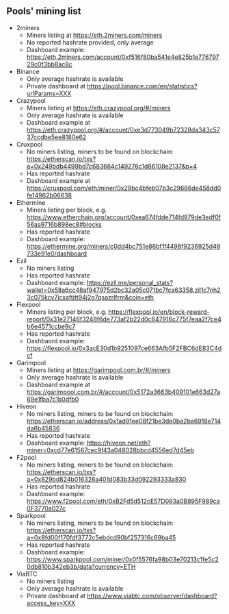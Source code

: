 


## Pools' mining list
* 2miners
  * Miners listing at https://eth.2miners.com/miners
  * No reported hashrate provided, only average
  * Dashboard example: https://eth.2miners.com/account/0xf516f80ba541e4e825b1e77679729c0f3bb8ac8c
* Binance
  * Only average hashrate is available
  * Private dashboard at https://pool.binance.com/en/statistics?urlParams=XXX
* Crazypool
  * Miners listing at https://eth.crazypool.org/#/miners
  * Only average hashrate is available
  * Dashboard example at https://eth.crazypool.org/#/account/0xe3d773049b72328da343c5737ccdbe5ee8180e62
* Cruxpool
  * No miners listing, miners to be found on blockchain: https://etherscan.io/txs?a=0x249bdb4499bd7c683664c149276c1d86108e2137&p=4
  * Has reported hashrate
  * Dashboard example at https://cruxpool.com/eth/miner/0x29bc4bfeb07b3c29686de458dd0fe14962b06638
* Ethermine
  * Miners listing per block, e.g. https://www.etherchain.org/account/0xea674fdde714fd979de3edf0f56aa9716b898ec8#blocks
  * Has reported hashrate
  * Dashboard example: https://ethermine.org/miners/c0dd4bc751e86bf1f4498f9236925d49733e91e0/dashboard
* Ezil
  * No miners listing
  * Has reported hashrate
  * Dashboard example: https://ezil.me/personal_stats?wallet=0x58a6cc48af947975d2bc32a05c071bc7fca63358.zil1c7nh23c075kcv7jcxaftjtt94j2g7qsazrlfrm&coin=eth
* Flexpool
  * Miners listing per block, e.g. https://flexpool.io/en/block-reward-report/0x31e27146f3248f6de773af2b22d0c647916c775f7eaa2f7ce4b6e4571ccbe9c7
  * Has reported hashrate
  * Dashbaord example: https://flexpool.io/0x3acE30d1b9251097ce663Afb5F2FBC6dE83C4dcf
* Garimpool
  * Miners listing at https://garimpool.com.br/#/miners
  * Only average hashrate is available
  * Dashboard example at https://garimpool.com.br/#/account/0x5172a3663b409101e663d27a69e1fba7c1b0dfb0
* Hiveon
  * No miners listing, miners to be found on blockchain: https://etherscan.io/address/0x1ad91ee08f21be3de0ba2ba6918e714da6b45836
  * Has reported hashrate
  * Dashboard example: https://hiveon.net/eth?miner=0xcd77e61567cec9f43a048028bbcd4556ed7d45eb
* F2pool
  * No miners listing, miners to be found on blockchain: https://etherscan.io/txs?a=0x829bd824b016326a401d083b33d092293333a830
  * Has reported hashrate
  * Dashboard example: https://www.f2pool.com/eth/0xB2Fd5d512cE57D093a0B895F989ca0F3770a027c
* Sparkpool
  * No miners listing, miners to be found on blockchain: https://etherscan.io/txs?a=0x8fd00f170fdf3772c5ebdcd90bf257316c69ba45
  * Has reported hashrate
  * Dashboard example: https://www.sparkpool.com/miner/0x0f5576fa98b03e70213c1fe5c20db810b342eb3b/data?currency=ETH
* ViaBTC
  * No miners listing
  * Only average hashrate is available
  * Private dashboard at https://www.viabtc.com/observer/dashboard?access_key=XXX

